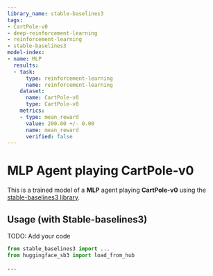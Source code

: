 ```yaml
---
library_name: stable-baselines3
tags:
- CartPole-v0
- deep-reinforcement-learning
- reinforcement-learning
- stable-baselines3
model-index:
- name: MLP
  results:
  - task:
      type: reinforcement-learning
      name: reinforcement-learning
    dataset:
      name: CartPole-v0
      type: CartPole-v0
    metrics:
    - type: mean_reward
      value: 200.00 +/- 0.00
      name: mean_reward
      verified: false
---
```


# **MLP** Agent playing **CartPole-v0**
This is a trained model of a **MLP** agent playing **CartPole-v0**
using the [stable-baselines3 library](https://github.com/DLR-RM/stable-baselines3).

## Usage (with Stable-baselines3)
TODO: Add your code


```python
from stable_baselines3 import ...
from huggingface_sb3 import load_from_hub

...
```
